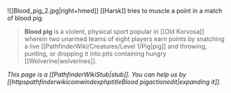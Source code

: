 ![[Blood_pig_2.jpg|right+hmed]] 
 [[Harsk]] tries to muscle a point in a match of blood pig.
> **Blood pig** is a violent, physical sport popular in [[Old Korvosa]] wherein two unarmed teams of eight players earn points by snatching a live [[PathfinderWiki/Creatures/Level 1/Pig|pig]] and throwing, punting, or dropping it into pits containing hungry [[Wolverine|wolverines]].



*This page is a [[PathfinderWikiStub|stub]]. You can help us by [[httpspathfinderwikicomwindexphptitleBlood pigactionedit|expanding it]].*







